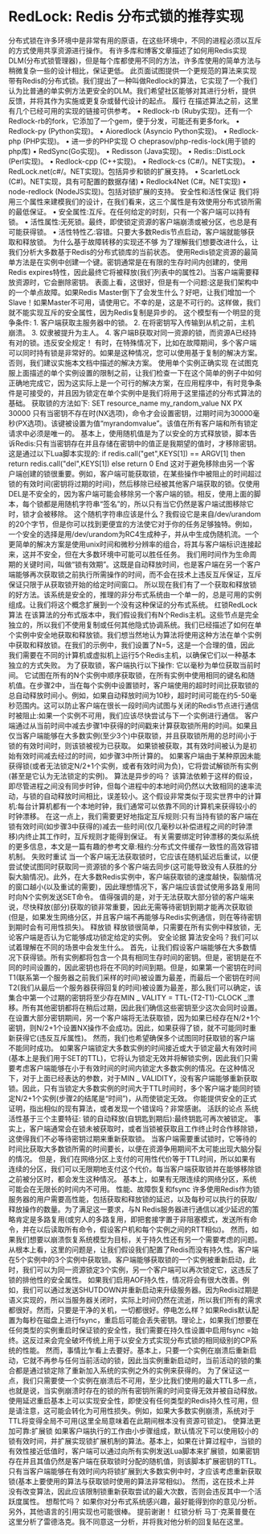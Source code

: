 # RedLock: Redis 分布式锁的推荐实现

分布式锁在许多环境中是非常有用的原语，在这些环境中，不同的进程必须以互斥的方式使用共享资源进行操作。
有许多库和博客文章描述了如何用Redis实现DLM(分布式锁管理器)，但是每个库都使用不同的方法，许多库使用的简单方法与稍微复杂一些的设计相比，保证更低。
此页面试图提供一个更规范的算法来实现带有Redis的分布式锁。我们提出了一种叫做Redlock的算法，它实现了一个我们认为比普通的单实例方法更安全的DLM。我们希望社区能够对其进行分析，提供反馈，并将其作为实施或更复杂或替代设计的起点。
履行
在描述算法之前，这里有几个已经可用的实现的链接可供参考。
	• Redlock-rb (Ruby实现)。还有一个Redlock-rb的fork，它添加了一个gem，便于分发，可能还有更多fork。
	• Redlock-py (Python实现)。
	• Aioredlock (Asyncio Python实现)。
	• Redlock-php (PHP实现)。
	• 进一步的PHP实现
		○ cheprasov/php-redis-lock(用于锁的php库)
	• RedSync(Go实现)。
	• Redisson (Java实现)。
	• Redis::DistLock (Perl实现)。
	• Redlock-cpp (C++实现)。
	• Redlock-cs (C#/)。NET实现)。
	• RedLock.net(c#/。NET实现)。包括异步和锁的扩展支持。
	• ScarletLock (C#)。NET实现，具有可配置的数据存储)
	• Redlock4Net (C#。NET实现)
	• node-redlock (NodeJS实现)。包括对锁扩展的支持。
安全性和活性保证
我们将用三个属性来建模我们的设计，在我们看来，这三个属性是有效使用分布式锁所需的最低保证。
	• 安全属性:互斥。在任何给定的时刻，只有一个客户端可以持有锁。
	• 活性属性:无死锁。最终，即使锁定资源的客户端崩溃或被分区，也总是有可能获得锁。
	• 活性特性乙:容错。只要大多数Redis节点启动，客户端就能够获取和释放锁。
为什么基于故障转移的实现还不够
为了理解我们想要改进什么，让我们分析大多数基于Redis的分布式锁库的当前状态。
使用Redis锁定资源的最简单方法是在实例中创建一个键。密钥通常是在有限的生存时间内创建的，使用Redis expires特性，因此最终它将被释放(我们列表中的属性2)。当客户端需要释放资源时，它会删除密钥。
表面上看，这很好，但是有一个问题:这是我们架构中的一个单点故障。如果Redis Master倒下了会发生什么？好吧，让我们增加一个Slave！如果Master不可用，请使用它。不幸的是，这是不可行的。这样做，我们就不能实现互斥的安全属性，因为Redis复制是异步的。
这个模型有一个明显的竞争条件:
	1. 客户端获取主服务器中的锁。
	2. 在将密钥写入传输到从机之前，主机崩溃。
	3. 奴隶被提升为主人。
	4. 客户端B获取对同一资源的锁，而资源A已经持有对的锁。违反安全规定！
有时，在特殊情况下，比如在故障期间，多个客户端可以同时持有锁是非常好的。如果是这种情况，您可以使用基于复制的解决方案。否则，我们建议实施本文档中描述的解决方案。
使用单个实例正确实现
在试图克服上面描述的单个实例设置的限制之前，让我们检查一下在这个简单的例子中如何正确地完成它，因为这实际上是一个可行的解决方案，在应用程序中，有时竞争条件是可接受的，并且因为锁定在单个实例中是我们将用于这里描述的分布式算法的基础。
获取锁的方法如下:
	SET resource_name my_random_value NX PX 30000
只有当密钥不存在时(NX选项)，命令才会设置密钥，过期时间为30000毫秒(PX选项)。该键被设置为值“myrandomvalue”。该值在所有客户端和所有锁定请求中必须是唯一的。
基本上，使用随机值是为了以安全的方式释放锁，脚本告诉Redis:只有当密钥存在并且存储在密钥中的值正是我期望的值时，才移除密钥。这是通过以下Lua脚本实现的:
	if redis.call("get",KEYS[1]) == ARGV[1] then
    return redis.call("del",KEYS[1])
else
    return 0
End
这对于避免移除由另一个客户端创建的锁很重要。例如，客户端可能获取锁，在某些操作中被阻止的时间超过锁的有效时间(密钥将过期的时间)，然后移除已经被其他客户端获取的锁。仅使用DEL是不安全的，因为客户端可能会移除另一个客户端的锁。相反，使用上面的脚本，每个锁都是用随机字符串“签名”的，所以只有当它仍然是客户端试图移除它时，锁才会被移除。
这个随机字符串应该是什么？我假设它是来自/dev/urandom的20个字节，但是你可以找到更便宜的方法使它对于你的任务足够独特。例如，一个安全的选择是用/dev/urandom为RC4生成种子，并从中生成伪随机流。一个更简单的解决方案是使用unix时间和微秒分辨率的组合，将其与客户端标识连接起来，这并不安全，但在大多数环境中可能可以胜任任务。
我们用时间作为生命周期的关键时间，叫做“锁有效期”。这既是自动释放时间，也是客户端在另一个客户端能够再次获取锁之前执行所需操作的时间，而不会在技术上违反互斥保证，互斥保证只限于从获取锁开始的给定时间窗口。
所以现在我们有了一个获取和释放锁的好方法。该系统是安全的，推理的非分布式系统由一个单一的，总是可用的实例组成。让我们将这个概念扩展到一个没有这种保证的分布式系统。
红锁RedLock算法
在该算法的分布式版本中，我们假设我们有N个Redis主机。这些节点是完全独立的，所以我们不使用复制或任何其他隐式协调系统。我们已经描述了如何在单个实例中安全地获取和释放锁。我们想当然地认为算法将使用这种方法在单个实例中获取和释放锁。在我们的示例中，我们设置了N=5，这是一个合理的值，因此我们需要在不同的计算机或虚拟机上运行5个Redis主机，以确保它们以一种基本独立的方式失败。
为了获取锁，客户端执行以下操作:
它以毫秒为单位获取当前时间。
它试图在所有的N个实例中顺序获取锁，在所有实例中使用相同的键名和随机值。在步骤2中，当在每个实例中设置锁时，客户端使用的超时时间比获取锁的总自动释放时间小。例如，如果自动释放时间为10秒，超时时间可能在约5-50毫秒范围内。这可以防止客户端在很长一段时间内试图与关闭的Redis节点进行通信时被阻止:如果一个实例不可用，我们应该尽快尝试与下一个实例进行通信。
客户端通过从当前时间中减去步骤1中获得的时间戳来计算获取锁所用的时间。如果且仅当客户端能够在大多数实例(至少3个)中获取锁，并且获取锁所用的总时间小于锁的有效时间时，则该锁被视为已获取。
如果锁被获取，其有效时间被认为是初始有效时间减去经过的时间，如步骤3中所计算的。
如果客户端由于某种原因未能获得锁(或者无法锁定N/2+1个实例，或者有效时间为负)，它将尝试解锁所有实例(甚至是它认为无法锁定的实例)。
算法是异步的吗？
该算法依赖于这样的假设，即尽管进程之间没有同步时钟，但每个进程中的本地时间仍然以大致相同的速率流动，与锁的自动释放时间相比，误差较小。这个假设非常类似于现实世界中的计算机:每台计算机都有一个本地时钟，我们通常可以依靠不同的计算机来获得较小的时钟漂移。
在这一点上，我们需要更好地指定互斥规则:只有当持有锁的客户端在锁有效时间(如步骤3中获得的)减去一些时间(仅几毫秒以补偿进程之间的时钟漂移)内终止其工作时，互斥规则才能得到保证。
有关需要绑定时钟漂移的类似系统的更多信息，本文是一篇有趣的参考文章:租约:分布式文件缓存一致性的高效容错机制。
失败时重试
当一个客户端无法获取锁时，它应该在随机延迟后重试，以便尝试使试图同时获取同一资源锁的多个客户端去同步(这可能导致没有人获胜的分裂大脑情况)。此外，在大多数Redis实例中，客户端获取锁的速度越快，裂脑情况的窗口越小(以及重试的需要)，因此理想情况下，客户端应该尝试使用多路复用同时向N个实例发送SET命令。
值得强调的是，对于无法获取大部分锁的客户端来说，尽快释放(部分)获取的锁非常重要，因此无需等待密钥到期才能再次获取锁(但是，如果发生网络分区，并且客户端不再能够与Redis实例通信，则在等待密钥到期时会有可用性损失)。
释放锁
释放锁很简单，只需要在所有实例中释放锁，无论客户端是否认为它能够成功锁定给定的实例。
安全论据
算法安全吗？我们可以试着理解在不同的场景中会发生什么。
首先，让我们假设客户端能够在大多数情况下获得锁。所有实例都将包含一个具有相同生存时间的密钥。但是，密钥是在不同的时间设置的，因此密钥也将在不同的时间到期。但是，如果第一个密钥在时间T1(联系第一个服务器之前我们采样的时间)被设置为最差，而最后一个密钥在时间T2(我们从最后一个服务器获得回复的时间)被设置为最差，那么我们可以确定，该集合中第一个过期的密钥将至少存在MIN _ VALITY = TTL-(T2-T1)-CLOCK _漂移。所有其他密钥都将在稍后过期，因此我们确信这些密钥至少这次会同时设置。
在设置大部分密钥期间，另一个客户端将无法获取锁，因为如果已经存在N/2+1个密钥，则N/2+1个设置NX操作不会成功。因此，如果获得了锁，就不可能同时重新获得它(违反互斥属性)。
然而，我们也希望确保多个试图同时获取锁的客户端不能同时成功。
如果客户端锁定大多数实例的时间接近或大于锁定最大有效时间(基本上是我们用于SET的TTL)，它将认为锁定无效并将解锁实例，因此我们只需要考虑客户端能够在小于有效时间的时间内锁定大多数实例的情况。在这种情况下，对于上面已经表达的参数，对于MIN _ VALIDITY，没有客户端能够重新获取锁。因此，只有当锁定大多数实例的时间大于TTL时间时，多个客户端才能同时锁定N/2+1个实例(步骤2的结尾是“时间”)，从而使锁定无效。
你能提供安全的正式证明，指出相似的现有算法，或者发现一个错误吗？非常感谢。
活跃的论点
系统活性基于三个主要特征:
锁的自动释放(自钥匙到期后):最终钥匙可再次被锁定。
事实上，客户端通常会在锁未被获取时，或者当锁被获取且工作终止时合作移除锁，这使得我们不必等待密钥过期来重新获取锁。
当客户端需要重试锁时，它等待的时间比获取大多数锁所需的时间要长，以便在资源争用期间不太可能出现大脑分裂的情况。
但是，我们在网络分区上支付的可用性代价等于TTL时间，所以如果有连续的分区，我们可以无限期地支付这个代价。每当客户端获取锁并在能够移除锁之前被分区时，都会发生这种情况。
基本上，如果有无限连续的网络分区，系统可能会在无限长的时间内不可用。
性能、故障恢复和fsync
许多使用Redis作为锁服务器的用户需要高性能，包括获取和释放锁的延迟，以及每秒可以执行的获取/释放操作的数量。为了满足这一要求，与N Redis服务器进行通信以减少延迟的策略肯定是多路复用(或穷人的多路复用，即把套接字置于非阻塞模式，发送所有命令，并在以后读取所有命令，假设客户机和每个实例之间的RTT相似)。
然而，如果我们想要以崩溃恢复系统模型为目标，关于持久性还有另一个需要考虑的问题。
从根本上看，这里的问题是，让我们假设我们配置了Redis而没有持久性。客户端在5个实例中的3个实例中获取锁。客户端能够获取锁的一个实例被重新启动，此时，我们可以为同一资源锁定3个实例，另一个客户端可以再次锁定它，这违反了锁的排他性的安全属性。
如果我们启用AOF持久性，情况将会有很大改善。例如，我们可以通过发送SHUTDOWN并重新启动来升级服务器。因为Redis过期是语义实现的，所以当服务器关闭时，实际上时间仍然在流逝，所以我们所有的需求都很好。然而，只要是干净的关机，一切都很好。停电怎么样？如果Redis默认配置为每秒在磁盘上进行fsync，重启后可能会丢失密钥。理论上，如果我们想要在任何类型的实例重启时保证锁的安全性，我们需要在持久性设置中启用fsync =始终。这反过来会完全破坏传统上用于以安全方式实现分布式锁的相同级别的CP系统的性能。
然而，事情比乍看上去要好。基本上，只要一个实例在崩溃后重新启动，它就不再参与任何当前活动的锁，因此当实例重新启动时，当前活动的锁的集合都是通过锁定除了重新加入系统的实例之外的实例来获得的。
为了保证这一点，我们只需要使一个实例在崩溃后不可用，至少比我们使用的最大TTL多一点，也就是说，当实例崩溃时存在的锁的所有密钥所需的时间变得无效并被自动释放。
使用延迟重启基本上可以实现安全性，即使没有任何类型的Redis持久性可用，但是请注意，这可能会转化为可用性损失。例如，如果大多数实例崩溃，系统对于TTL将变得全局不可用(这里全局意味着在此期间根本没有资源可锁定)。
使算法更加可靠:扩展锁
如果客户端执行的工作由小步骤组成，默认情况下可以使用较小的锁有效时间，并扩展实现锁扩展机制的算法。基本上，如果在计算过程中，当锁的有效性接近低值时，客户端可以通过向所有实例发送Lua脚本来扩展锁，如果密钥存在并且其值仍然是客户端在获取锁时分配的随机值，则该脚本扩展密钥的TTL。
只有当客户端能够在有效时间内将锁扩展到大多数实例中时，才应该考虑重新获取锁(基本上要使用的算法与获取锁时使用的算法非常相似)。
然而，这在技术上并没有改变算法，因此应该限制锁重新获取尝试的最大次数，否则会违反其中一个活跃度属性。
想帮忙吗？
如果你对分布式系统感兴趣，最好能得到你的意见/分析。另外，其他语言的引用实现也可能很棒。
提前谢谢！
红锁分析
马丁·克莱普曼在这里分析了雷德洛克。我不同意这一分析，并将我对他分析的回复贴在这里。


